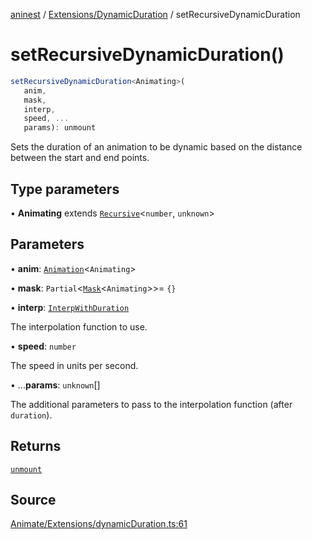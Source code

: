 [aninest](../../../index.md) / [Extensions/DynamicDuration](../index.md) / setRecursiveDynamicDuration

# setRecursiveDynamicDuration()

```ts
setRecursiveDynamicDuration<Animating>(
   anim, 
   mask, 
   interp, 
   speed, ...
   params): unmount
```

Sets the duration of an animation to be dynamic based on the distance between
the start and end points.

## Type parameters

• **Animating** extends [`Recursive`](../../../RecursiveHelpers/type-aliases/Recursive.md)\<`number`, `unknown`\>

## Parameters

• **anim**: [`Animation`](../../../AnimatableTypes/type-aliases/Animation.md)\<`Animating`\>

• **mask**: `Partial`\<[`Mask`](../../../RecursiveHelpers/type-aliases/Mask.md)\<`Animating`\>\>= `{}`

• **interp**: [`InterpWithDuration`](../type-aliases/InterpWithDuration.md)

The interpolation function to use.

• **speed**: `number`

The speed in units per second.

• ...**params**: `unknown`[]

The additional parameters to pass to the interpolation
function (after `duration`).

## Returns

[`unmount`](../../../Extension/type-aliases/unmount.md)

## Source

[Animate/Extensions/dynamicDuration.ts:61](https://github.com/zphrs/aninest/blob/f1bf3a3/src/Animate/Extensions/dynamicDuration.ts#L61)
